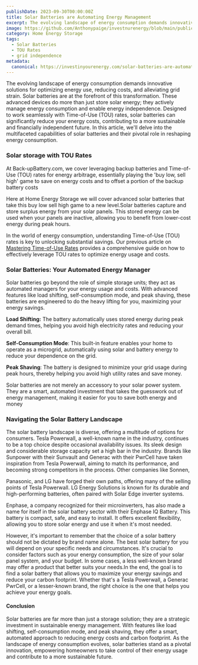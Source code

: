```yaml
---
publishDate: 2023-09-30T00:00:00Z
title: Solar Batteries are Automating Energy Management
excerpt: The evolving landscape of energy consumption demands innovative solutions for optimizing energy use, reducing costs, and alleviating grid strain. Solar batteries are at the forefront of this transformation.
image: https://github.com/Anthonypaige/investnurenergy/blob/main/public/images/cover-art/SLRB-1-cover-art.png?raw=true
category: Home Energy Storage
tags:
  - Solar Batteries
  - TOU Rates
  - grid independence
metadata:
  canonical: https://investinyourenergy.com/solar-batteries-are-automating-energy-management
---
```


The evolving landscape of energy consumption demands innovative solutions for optimizing energy use, reducing costs, and alleviating grid strain. Solar batteries are at the forefront of this transformation. These advanced devices do more than just store solar energy; they actively manage energy consumption and enable energy independence. Designed to work seamlessly with Time-of-Use (TOU) rates, solar batteries can significantly reduce your energy costs, contributing to a more sustainable and financially independent future. In this article, we'll delve into the multifaceted capabilities of solar batteries and their pivotal role in reshaping energy consumption.

### **Solar storage with TOU Rates**

At Back-upBattery.com, we cover leveraging backup batteries and Time-of-Use (TOU) rates for energy arbitrage, essentially playing the 'buy low, sell high' game to save on energy costs and to offset a portion of the backup battery costs

Here at Home Energy Storage we will cover advanced solar batteries that take this buy low sell high game to a new level.Solar batteries capture and store surplus energy from your solar panels. This stored energy can be used when your panels are inactive, allowing you to benefit from lower-cost energy during peak hours.

In the world of energy consumption, understanding Time-of-Use (TOU) rates is key to unlocking substantial savings. Our previous article on [Mastering Time-of-Use Rates](mastering-time-of-use-rate-strategies-for-smart-energy) provides a comprehensive guide on how to effectively leverage TOU rates to optimize energy usage and costs.

### **Solar Batteries: Your Automated Energy Manager**

Solar batteries go beyond the role of simple storage units; they act as automated managers for your energy usage and costs. With advanced features like load shifting, self-consumption mode, and peak shaving, these batteries are engineered to do the heavy lifting for you, maximizing your energy savings.

**Load Shifting:** The battery automatically uses stored energy during peak demand times, helping you avoid high electricity rates and reducing your overall bill.

**Self-Consumption Mode**: This built-in feature enables your home to operate as a microgrid, automatically using solar and battery energy to reduce your dependence on the grid.

**Peak Shaving**: The battery is designed to minimize your grid usage during peak hours, thereby helping you avoid high utility rates and save money.

Solar batteries are not merely an accessory to your solar power system. They are a smart, automated investment that takes the guesswork out of energy management, making it easier for you to save both energy and money

### **Navigating the Solar Battery Landscape**

The solar battery landscape is diverse, offering a multitude of options for consumers. Tesla Powerwall, a well-known name in the industry, continues to be a top choice despite occasional availability issues. Its sleek design and considerable storage capacity set a high bar in the industry. Brands like Sunpower with their Sunvault and Generac with their PwrCell have taken inspiration from Tesla Powerwall, aiming to match its performance, and becoming strong competitors in the process. Other companies like Sonnen,

Panasonic, and LG have forged their own paths, offering many of the selling points of Tesla Powerwall. LG Energy Solutions is known for its durable and high-performing batteries, often paired with Solar Edge inverter systems.

Enphase, a company recognized for their microinverters, has also made a name for itself in the solar battery sector with their Enphase IQ Battery. This battery is compact, safe, and easy to install. It offers excellent flexibility, allowing you to store solar energy and use it when it's most needed.

However, it's important to remember that the choice of a solar battery should not be dictated by brand name alone. The best solar battery for you will depend on your specific needs and circumstances. It's crucial to consider factors such as your energy consumption, the size of your solar panel system, and your budget. In some cases, a less well-known brand may offer a product that better suits your needs.In the end, the goal is to find a solar battery that allows you to maximize your energy savings and reduce your carbon footprint. Whether that's a Tesla Powerwall, a Generac PwrCell, or a lesser-known brand, the right choice is the one that helps you achieve your energy goals.

#### **Conclusion**

Solar batteries are far more than just a storage solution; they are a strategic investment in sustainable energy management. With features like load shifting, self-consumption mode, and peak shaving, they offer a smart, automated approach to reducing energy costs and carbon footprint. As the landscape of energy consumption evolves, solar batteries stand as a pivotal innovation, empowering homeowners to take control of their energy usage and contribute to a more sustainable future.
